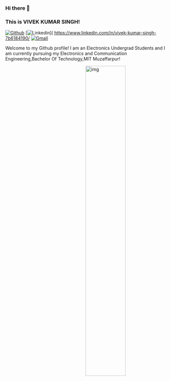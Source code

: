 ### Hi there 👋 
### This is VIVEK KUMAR SINGH!

[![Github](https://img.shields.io/badge/-Github-000?style=flat&logo=Github&logoColor=white)]( https://github.com/terribleloser-Vivek)
[![Linkedin](https://img.shields.io/badge/-LinkedIn-blue?style=flat&logo=Linkedin&logoColor=white)]( https://www.linkedin.com/in/vivek-kumar-singh-7b6184190/
[![Gmail](https://img.shields.io/badge/-Gmail-c14438?style=flat&logo=Gmail&logoColor=white)](mailto:vivekkumarcs123@gmail.com)

Welcome to my Github profile! I am an Electronics Undergrad Students  and I am currently pursuing my Electronics and Communication Engineering,Bachelor Of Technology,MIT Muzaffarpur!  

<img align="right" alt="img" src="https://github.com/terribleloser-Vivek/profile_readme/blob/main/profile.PNG" width="50%" height="auto" />
